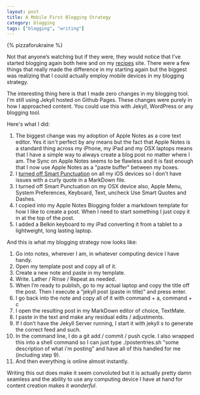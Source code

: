 ```yaml
---
layout: post
title: A Mobile First Blogging Strategy
category: blogging
tags: ["blogging", "writing"]
---
```

{% pizzaforukraine  %}

Not that anyone’s watching but if they were, they would notice that I’ve started blogging again both here and on my [recipes](https://www.fuzzyblog.io/recipes) site.  There were a few things that really made the difference in my starting again but the biggest was realizing that I could actually employ mobile devices in my blogging strategy.  

The interesting thing here is that I made zero changes in my blogging tool.  I'm still using Jekyll hosted on Github Pages.  These changes were purely in how I approached content.  You could use this with Jekyll, WordPress or any blogging tool.

Here's what I did:

1. The biggest change was my adoption of Apple Notes as a core text editor.  Yes it isn't perfect by any means but the fact that Apple Notes is a standard thing across my iPhone, my iPad and my OSX laptops means that I have a simple way to always create a blog post no matter where I am.  The Sync on Apple Notes seems to be flawless and it is fast enough that I now use Apple Notes as a "paste buffer" between my boxes.
2. I [turned off Smart Punctuation](https://www.howtogeek.com/344310/how-to-turn-off-smart-punctuation-on-your-iphone-and-ipad/) on all my iOS devices so I don't have issues with a curly quote in a MarkDown file.
3. I turned off Smart Punctuation on my OSX device also, Apple Menu, System Preferences, Keyboard, Text, uncheck Use Smart Quotes and Dashes.
4. I copied into my Apple Notes Blogging folder a markdown template for how I like to create a post.  When I need to start something I just copy it in at the top of the post.
5. I added a Belkin keyboard to my iPad converting it from a tablet to a lightweight, long lasting laptop.

And this is what my blogging strategy now looks like:

1. Go into notes, wherever I am, in whatever computing device I have handy.
2. Open my template post and copy all of it.
3. Create a new note and paste in my template.
4. Write.  Lather / Rinse / Repeat as needed.
5. When I’m ready to publish, go to my actual laptop and copy the title off the post.  Then I execute a “jekyll post (paste in title)” and press enter.
6. I go back into the note and copy all of it with command + a, command + c
7. I open the resulting post in my MarkDown editor of choice, TextMate.
8. I paste in the text and make any residual edits / adjustments.
9. If I don’t have the Jekyll Server running, I start it with jekyll s to generate the correct feed and such.
10. In the command line, I do a git add / commit / push cycle. I also wrapped this into a shell command so I can just type ./postentries.sh "some description of what i'm posting" and have all of this handled for me (including step 9).
11. And then everything is online almost instantly.

Writing this out does make it seem convoluted but it is actually pretty damn seamless and the ability to use any computing device I have at hand for content creation makes it *wonderful*.

